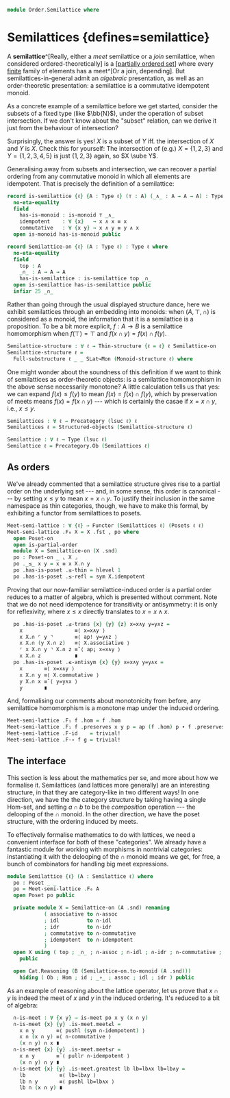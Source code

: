 <!--
```agda
open import Algebra.Monoid.Category
open import Algebra.Semigroup
open import Algebra.Monoid

open import Cat.Displayed.Univalence.Thin
open import Cat.Instances.Delooping
open import Cat.Prelude

open import Data.Fin.Base hiding (_≤_)

open import Order.Diagram.Glb
open import Order.Base

import Cat.Reasoning

import Order.Reasoning as Poset
```
-->

```agda
module Order.Semilattice where
```

# Semilattices {defines=semilattice}

A **semilattice**^[Really, either a _meet_ semilattice or a _join_
semilattice, when considered ordered-theoretically] is a [[partially
ordered set]] where every [finite] family of elements has a meet^[Or a
join, depending]. But semilattices-in-general admit an _algebraic_
presentation, as well as an order-theoretic presentation: a semilattice
is a commutative idempotent monoid.

As a concrete example of a semilattice before we get started, consider
the subsets of a fixed type (like $\bb{N}$), under the operation of
subset intersection. If we don't know about the "subset" relation, can
we derive it just from the behaviour of intersection?

Surprisingly, the answer is yes! $X$ is a subset of $Y$ iff. the
intersection of $X$ and $Y$ is $X$. Check this for yourself: The
intersection of (e.g.) $X = \{ 1, 2, 3 \}$ and $Y = \{ 1, 2, 3, 4, 5 \}$
is just $\{ 1, 2, 3 \}$ again, so $X \sube Y$.

Generalising away from subsets and intersection, we can recover a
partial ordering from any commutative monoid in which all elements are
idempotent. That is precisely the definition of a semilattice:

[partially ordered set]: Order.Base.html
[finite]: Data.Fin.Base.html

```agda
record is-semilattice {ℓ} {A : Type ℓ} (⊤ : A) (_∧_ : A → A → A) : Type ℓ where
  no-eta-equality
  field
    has-is-monoid : is-monoid ⊤ _∧_
    idempotent    : ∀ {x}   → x ∧ x ≡ x
    commutative   : ∀ {x y} → x ∧ y ≡ y ∧ x
  open is-monoid has-is-monoid public

record Semilattice-on {ℓ} (A : Type ℓ) : Type ℓ where
  no-eta-equality
  field
    top : A
    _∩_ : A → A → A
    has-is-semilattice : is-semilattice top _∩_
  open is-semilattice has-is-semilattice public
  infixr 25 _∩_
```

<!--
```agda
  to-monoid : Monoid-on A
  to-monoid = record { has-is-monoid = has-is-monoid }

  ⋂ : ∀ {n} (f : Fin n → A) → A
  ⋂ {zero} f  = top
  ⋂ {suc n} f = f fzero ∩ ⋂ (λ i → f (fsuc i))

private unquoteDecl eqv = declare-record-iso eqv (quote is-semilattice)

is-semilattice-is-prop
  : ∀ {ℓ} {A : Type ℓ} (t : A) (m : A → A → A)
  → is-prop (is-semilattice t m)
is-semilattice-is-prop {A = A} t m x = Iso→is-hlevel 1 eqv (hlevel 1) x
  where instance
    h-l-a : H-Level A 2
    h-l-a = basic-instance 2 (is-semilattice.has-is-set x)

instance
  H-Level-is-semilattice
    : ∀ {ℓ} {A : Type ℓ} {top : A} {meet : A → A → A} {n}
    → H-Level (is-semilattice top meet) (suc n)
  H-Level-is-semilattice = prop-instance (is-semilattice-is-prop _ _)
```
-->

Rather than going through the usual displayed structure dance, here we
exhibit semilattices through an embedding into monoids: when $(A, \top,
\cap)$ is considered as a monoid, the information that it is a
semilattice is a proposition. To be a bit more explicit, $f : A \to B$
is a semilattice homomorphism when $f(\top) = \top$ and $f(x \cap y) =
f(x) \cap f(y)$.

```agda
Semilattice-structure : ∀ ℓ → Thin-structure {ℓ = ℓ} ℓ Semilattice-on
Semilattice-structure ℓ =
  Full-substructure ℓ _ _ SLat↪Mon (Monoid-structure ℓ) where
```

<!--
```agda
  SLat↪Mon : ∀ x → Semilattice-on x ↣ Monoid-on x
  SLat↪Mon x .fst = Semilattice-on.to-monoid
  SLat↪Mon x .snd a (S , p) (T , q) = Σ-pathp {A = Semilattice-on x}
    (λ { i .Semilattice-on.top → (p ∙ sym q) i .Monoid-on.identity
       ; i .Semilattice-on._∩_ → (p ∙ sym q) i .Monoid-on._⋆_
       ; i .Semilattice-on.has-is-semilattice → r i
       })
    (λ { i j .Monoid-on.identity → sq j i .Monoid-on.identity
       ; i j .Monoid-on._⋆_ → sq j i .Monoid-on._⋆_
       ; i j .Monoid-on.has-is-monoid →
         is-prop→squarep (λ i j → hlevel {T = is-monoid (sq j i .Monoid-on.identity) (sq j i .Monoid-on._⋆_)} 1)
           (λ i → r i .is-semilattice.has-is-monoid)
           (λ i → p i .Monoid-on.has-is-monoid)
           (λ i → q i .Monoid-on.has-is-monoid)
           (λ _ → a .Monoid-on.has-is-monoid) i j
        })
    where
      r = is-prop→pathp
        (λ i → is-semilattice-is-prop ((p ∙ sym q) i .Monoid-on.identity) ((p ∙ sym q) i .Monoid-on._⋆_))
        (S .Semilattice-on.has-is-semilattice) (T .Semilattice-on.has-is-semilattice)
      sq : Square p (p ∙ sym q) refl q
      sq i j = hcomp (i ∨ ∂ j) λ where
        k (k = i0) → p j
        k (i = i1) → p (j ∨ k)
        k (j = i0) → p (i ∧ k)
        k (j = i1) → q (i ∨ ~ k)
```
-->

One might wonder about the soundness of this definition if we want to
think of semilattices as order-theoretic objects: is a semilattice
homomorphism in the above sense necessarily monotone? A little
calculation tells us that yes: we can expand $f(x) \le f(y)$ to mean
$f(x) = f(x) \cap f(y)$, which by preservation of meets means $f(x) =
f(x \cap y)$ --- which is certainly the casae if $x = x \cap y$, i.e.,
$x \le y$.

```agda
Semilattices : ∀ ℓ → Precategory (lsuc ℓ) ℓ
Semilattices ℓ = Structured-objects (Semilattice-structure ℓ)

Semilattice : ∀ ℓ → Type (lsuc ℓ)
Semilattice ℓ = Precategory.Ob (Semilattices ℓ)
```

<!--
```agda
record make-semilattice {ℓ} (A : Type ℓ) : Type ℓ where
  no-eta-equality
  field
    has-is-set  : is-set A
    top         : A
    op          : A → A → A
    idl         : ∀ {x} → op top x ≡ x
    associative : ∀ {x y z} → op x (op y z) ≡ op (op x y) z
    commutative : ∀ {x y} → op x y ≡ op y x
    idempotent  : ∀ {x} → op x x ≡ x

module _ where
  open Semilattice-on
  open is-semilattice
  open make-semilattice

  to-semilattice-on : ∀ {ℓ} {A : Type ℓ} → make-semilattice A → Semilattice-on A
  to-semilattice-on s .top = s .top
  to-semilattice-on s ._∩_ = s .op
  to-semilattice-on s .has-is-semilattice .has-is-monoid .has-is-semigroup .has-is-magma =
    record { has-is-set = s .has-is-set }
  to-semilattice-on s .has-is-semilattice .has-is-monoid .has-is-semigroup .associative =
    s .associative
  to-semilattice-on s .has-is-semilattice .has-is-monoid .idl = s .idl
  to-semilattice-on s .has-is-semilattice .has-is-monoid .idr = s .commutative ∙ s .idl
  to-semilattice-on s .has-is-semilattice .idempotent = s .idempotent
  to-semilattice-on s .has-is-semilattice .commutative = s .commutative

  to-semilattice : ∀ {ℓ} {A : Type ℓ} → make-semilattice A → Semilattice ℓ
  ∣ to-semilattice s .fst ∣ = _
  to-semilattice s .fst .is-tr = s .has-is-set
  to-semilattice s .snd = to-semilattice-on s

open Functor
```
-->

## As orders

We've already commented that a semilattice structure gives rise to a
partial order on the underlying set --- and, in some sense, this order
is canonical --- by setting $x \le y$ to mean $x = x \cap y$. To justify
their inclusion in the same namespace as thin categories, though, we
have to make this formal, by exhibiting a functor from semilattices to
posets.

```agda
Meet-semi-lattice : ∀ {ℓ} → Functor (Semilattices ℓ) (Posets ℓ ℓ)
Meet-semi-lattice .F₀ X = X .fst , po where
  open Poset-on
  open is-partial-order
  module X = Semilattice-on (X .snd)
  po : Poset-on _ ⌞ X ⌟
  po ._≤_ x y = x ≡ x X.∩ y
  po .has-is-poset .≤-thin = hlevel 1
  po .has-is-poset .≤-refl = sym X.idempotent
```

Proving that our now-familiar semilattice-induced order _is_ a partial
order reduces to a matter of algebra, which is presented without
comment. Note that we do not need idempotence for transitivity or
antisymmetry: it is only for reflexivity, where $x \le x$ directly
translates to $x = x \land x$.

```agda
  po .has-is-poset .≤-trans {x} {y} {z} x=x∧y y=y∧z =
    x                 ≡⟨ x=x∧y ⟩
    x X.∩ ⌜ y ⌝       ≡⟨ ap! y=y∧z ⟩
    x X.∩ (y X.∩ z)   ≡⟨ X.associative ⟩
    ⌜ x X.∩ y ⌝ X.∩ z ≡˘⟨ ap¡ x=x∧y ⟩
    x X.∩ z           ∎
  po .has-is-poset .≤-antisym {x} {y} x=x∧y y=y∧x =
    x       ≡⟨ x=x∧y ⟩
    x X.∩ y ≡⟨ X.commutative ⟩
    y X.∩ x ≡˘⟨ y=y∧x ⟩
    y       ∎
```

And, formalising our comments about monotonicity from before, any
semilattice homomorphism is a monotone map under the induced ordering.

```agda
Meet-semi-lattice .F₁ f .hom = f .hom
Meet-semi-lattice .F₁ f .preserves x y p = ap (f .hom) p ∙ f .preserves .Monoid-hom.pres-⋆ _ _
Meet-semi-lattice .F-id    = trivial!
Meet-semi-lattice .F-∘ f g = trivial!
```

## The interface

This section is less about the mathematics per se, and more about how we
formalise it. Semilattices (and lattices more generally) are an
interesting structure, in that they are category-like in two different
ways! In one direction, we have the the category structure by taking
having a single Hom-set, and setting $a \cap b$ to be the _composition_
operation --- the delooping of the $\cap$ monoid. In the other
direction, we have the poset structure, with the ordering induced by
meets.

To effectively formalise mathematics to do with lattices, we need a
convenient interface for _both_ of these "categories". We already have a
fantastic module for working with morphisms in nontrivial categories:
instantiating it with the delooping of the $\cap$ monoid means we get,
for free, a bunch of combinators for handling big meet expressions.

```agda
module Semilattice {ℓ} (A : Semilattice ℓ) where
  po : Poset _ _
  po = Meet-semi-lattice .F₀ A
  open Poset po public

  private module X = Semilattice-on (A .snd) renaming
            ( associative to ∩-assoc
            ; idl         to ∩-idl
            ; idr         to ∩-idr
            ; commutative to ∩-commutative
            ; idempotent  to ∩-idempotent
            )
  open X using ( top ; _∩_ ; ∩-assoc ; ∩-idl ; ∩-idr ; ∩-commutative ; ∩-idempotent ; ⋂ )
    public

  open Cat.Reasoning (B (Semilattice-on.to-monoid (A .snd)))
    hiding ( Ob ; Hom ; id ; _∘_ ; assoc ; idl ; idr ) public
```

As an example of reasoning about the lattice operator, let us prove that
$x \cap y$ is indeed the meet of $x$ and $y$ in the induced ordering.
It's reduced to a bit of algebra:

```agda
  ∩-is-meet : ∀ {x y} → is-meet po x y (x ∩ y)
  ∩-is-meet {x} {y} .is-meet.meet≤l =
    x ∩ y       ≡⟨ pushl (sym ∩-idempotent) ⟩
    x ∩ (x ∩ y) ≡⟨ ∩-commutative ⟩
    (x ∩ y) ∩ x ∎
  ∩-is-meet {x} {y} .is-meet.meet≤r =
    x ∩ y       ≡˘⟨ pullr ∩-idempotent ⟩
    (x ∩ y) ∩ y ∎
  ∩-is-meet {x} {y} .is-meet.greatest lb lb=lb∧x lb=lb∧y =
    lb           ≡⟨ lb=lb∧y ⟩
    lb ∩ y       ≡⟨ pushl lb=lb∧x ⟩
    lb ∩ (x ∩ y) ∎
```

<!--
```agda
  private module Y {x} {y} = is-meet (∩-is-meet {x} {y}) renaming (meet≤l to ∩≤l ; meet≤r to ∩≤r ; greatest to ∩-univ)
  open Y public

  ⋂-is-glb : ∀ {n} (f : Fin n → ⌞ A ⌟) → is-glb po f (⋂ f)
  ⋂-is-glb {zero} f .is-glb.glb≤fam ()
  ⋂-is-glb {zero} f .is-glb.greatest lb' x = sym ∩-idr
  ⋂-is-glb {suc n} f = go where
    those : is-glb po (λ i → f (fsuc i)) _
    those = ⋂-is-glb _

    go : is-glb po f (f fzero ∩ ⋂ (λ i → f (fsuc i)))
    go .is-glb.glb≤fam fzero = ∩≤l
    go .is-glb.glb≤fam (fsuc i) =
      f fzero ∩ ⋂ (λ i → f (fsuc i))   ≤⟨ ∩≤r ⟩
      ⋂ (λ i → f (fsuc i))             ≤⟨ those .is-glb.glb≤fam i ⟩
      f (fsuc i)                       ≤∎
    go .is-glb.greatest lb' f≤lb' =
      ∩-univ lb' (f≤lb' fzero) (those .is-glb.greatest lb' (λ i → f≤lb' (fsuc i)))

module
  _ {ℓ ℓ'} {A : Type ℓ} {B : Type ℓ'}
    (S : Semilattice-on A) (T : Semilattice-on B)
    (f : A → B)
    (fh : Monoid-hom (Semilattice-on.to-monoid S) (Semilattice-on.to-monoid T) f)
  where
  private
    module S = Semilattice-on S
    module T = Semilattice-on T
    open Monoid-hom

  slat-pres-⋂ : ∀ {n} (d : Fin n → A) → f (S.⋂ d) ≡ T.⋂ (λ i → f (d i))
  slat-pres-⋂ {n = zero} d = fh .pres-id
  slat-pres-⋂ {n = suc n} d =
    f (d fzero S.∩ S.⋂ (λ i → d (fsuc i)))     ≡⟨ fh .pres-⋆ _ _ ⟩
    f (d fzero) T.∩ f (S.⋂ λ i → d (fsuc i))   ≡⟨ ap₂ T._∩_ refl (slat-pres-⋂ λ i → d (fsuc i)) ⟩
    f (d fzero) T.∩ T.⋂ (λ i → f (d (fsuc i))) ∎
```
-->
